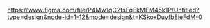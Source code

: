 https://www.figma.com/file/P4Mw1qC2fsFqEkMFM45k1P/Untitled?type=design&node-id=1-12&mode=design&t=KSkoxDuyfb8ieFdM-0
